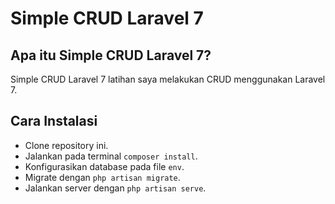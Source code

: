 # Simple CRUD Laravel 7

## Apa itu Simple CRUD Laravel 7?
Simple CRUD Laravel 7 latihan saya melakukan CRUD menggunakan Laravel 7.

## Cara Instalasi
- Clone repository ini.
- Jalankan pada terminal `composer install`.
- Konfigurasikan database pada file `env`.
- Migrate dengan `php artisan migrate`.
- Jalankan server dengan `php artisan serve`.
